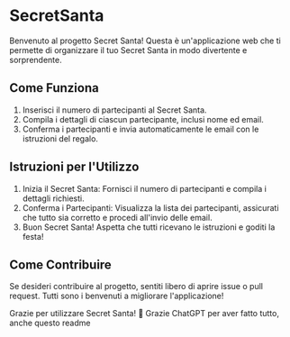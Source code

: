 # SecretSanta


Benvenuto al progetto Secret Santa! Questa è un'applicazione web che ti permette di organizzare il tuo Secret Santa in modo divertente e sorprendente.

## Come Funziona

1. Inserisci il numero di partecipanti al Secret Santa.
2. Compila i dettagli di ciascun partecipante, inclusi nome ed email.
3. Conferma i partecipanti e invia automaticamente le email con le istruzioni del regalo.

## Istruzioni per l'Utilizzo

1. Inizia il Secret Santa: Fornisci il numero di partecipanti e compila i dettagli richiesti.
2. Conferma i Partecipanti: Visualizza la lista dei partecipanti, assicurati che tutto sia corretto e procedi all'invio delle email.
3. Buon Secret Santa! Aspetta che tutti ricevano le istruzioni e goditi la festa!

## Come Contribuire

Se desideri contribuire al progetto, sentiti libero di aprire issue o pull request. Tutti sono i benvenuti a migliorare l'applicazione!

Grazie per utilizzare Secret Santa! 🎅
Grazie ChatGPT per aver fatto tutto, anche questo readme

